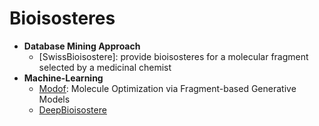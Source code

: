 # Bioisosteres

- **Database Mining Approach**
  - [SwissBioisostere]: provide bioisosteres for a molecular fragment selected by a medicinal chemist
- **Machine-Learning**
  - [Modof](https://github.com/ziqi92/Modof): Molecule Optimization via Fragment-based Generative Models
  - [DeepBioisostere](https://github.com/Hwoo-Kim/DeepBioisostere)